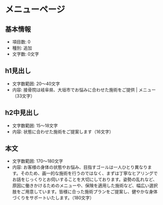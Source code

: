 # メニューページ

## 基本情報
- 項目数: 0
- 種別: 追加
- 文字数: 0文字

## h1見出し
- 文字数範囲: 20～40文字
- 内容: 接骨院は岐阜県、大垣市でお悩みに合わせた施術をご提供 | メニュー（33文字）

## h2中見出し
- 文字数範囲: 15～18文字
- 内容: 状態に合わせた施術をご提案します（16文字）

## 本文
- 文字数範囲: 170～180文字
- 内容: お客様の身体の状態やお悩み、目指すゴールは一人ひとり異なります。そのため、画一的な施術を行うのではなく、まずは丁寧なヒアリングでお話をじっくりとお伺いすることを大切にしております。姿勢の乱れなど、原因に働きかけるためのメニューや、保険を適用した施術など、幅広い選択肢をご用意しています。皆様に合った施術プランをご提案し、健やかな身体づくりをサポートいたします。（180文字）
